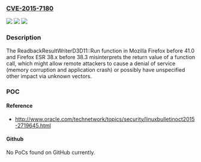 ### [CVE-2015-7180](https://cve.mitre.org/cgi-bin/cvename.cgi?name=CVE-2015-7180)
![](https://img.shields.io/static/v1?label=Product&message=n%2Fa&color=blue)
![](https://img.shields.io/static/v1?label=Version&message=n%2Fa&color=blue)
![](https://img.shields.io/static/v1?label=Vulnerability&message=n%2Fa&color=brighgreen)

### Description

The ReadbackResultWriterD3D11::Run function in Mozilla Firefox before 41.0 and Firefox ESR 38.x before 38.3 misinterprets the return value of a function call, which might allow remote attackers to cause a denial of service (memory corruption and application crash) or possibly have unspecified other impact via unknown vectors.

### POC

#### Reference
- http://www.oracle.com/technetwork/topics/security/linuxbulletinoct2015-2719645.html

#### Github
No PoCs found on GitHub currently.

